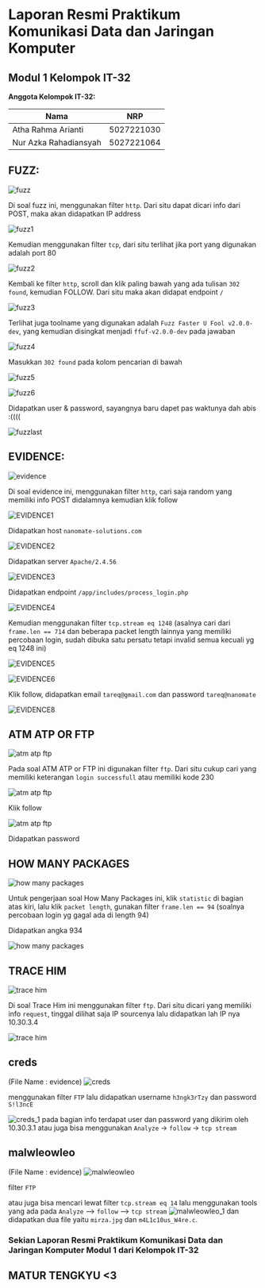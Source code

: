 # Laporan Resmi Praktikum Komunikasi Data dan Jaringan Komputer  
## Modul 1 Kelompok IT-32

**Anggota Kelompok IT-32:**

| Nama                      | NRP        |
|---------------------------|------------|
|Atha Rahma Arianti         | 5027221030 |
|Nur Azka Rahadiansyah      | 5027221064 |



## **FUZZ:**

![fuzz](fuzz.jpg)

Di soal fuzz ini, menggunakan filter `http`. Dari situ dapat dicari info dari POST, maka akan didapatkan IP address 

![fuzz1](fuzz1.png)

Kemudian menggunakan filter `tcp`, dari situ terlihat jika port yang digunakan adalah port 80

![fuzz2](fuzz2.png)

Kembali ke filter `http`, scroll dan klik paling bawah yang ada tulisan `302 found`, kemudian FOLLOW. Dari situ maka akan didapat endpoint `/` 

![fuzz3](fuzz3.png)


Terlihat juga toolname yang digunakan adalah `Fuzz Faster U Fool v2.0.0-dev`, yang kemudian disingkat menjadi `ffuf-v2.0.0-dev` pada jawaban 

![fuzz4](fuzz4.png)


Masukkan `302 found` pada kolom pencarian di bawah 

![fuzz5](fuzz5.png)

![fuzz6](fuzz6.png)

Didapatkan user & password, sayangnya baru dapet pas waktunya dah abis :((((

![fuzzlast](fuzzlast.png)



## **EVIDENCE:** 

![evidence](evidence.jpg)

Di soal evidence ini, menggunakan filter `http`, cari saja random yang memiliki info POST didalamnya kemudian klik follow

![EVIDENCE1](EVIDENCE1.png)

Didapatkan host `nanomate-solutions.com` 

![EVIDENCE2](EVIDENCE2.png)

Didapatkan server `Apache/2.4.56` 

![EVIDENCE3](EVIDENCE3.png)

Didapatkan endpoint `/app/includes/process_login.php` 

![EVIDENCE4](EVIDENCE4.png)

Kemudian menggunakan filter `tcp.stream eq 1248` (asalnya cari dari `frame.len == 714` dan beberapa packet length lainnya yang memiliki percobaan login, sudah dibuka satu persatu tetapi invalid semua kecuali yg eq 1248 ini) 

![EVIDENCE5](EVIDENCE5.png)

![EVIDENCE6](EVIDENCE6.png)

Klik follow, didapatkan email `tareq@gmail.com` dan password `tareq@nanomate` 

![EVIDENCE8](EVIDENCE8.png)




## **ATM ATP OR FTP**

![atm atp ftp](atmatpftp.jpg)

Pada soal ATM ATP or FTP ini digunakan filter `ftp`. Dari situ cukup cari yang memiliki keterangan `login successfull` atau memiliki kode 230


![atm atp ftp](atmatpftp0.png)

Klik follow

![atm atp ftp](atmatpftp1.png)

Didapatkan password 



## **HOW MANY PACKAGES**
![how many packages](howmanypackages.jpg)

Untuk pengerjaan soal How Many Packages ini, klik `statistic` di bagian atas kiri, lalu klik `packet length`, gunakan filter `frame.len == 94` (soalnya percobaan login yg gagal ada di length 94)

Didapatkan angka 934 

![how many packages](HOWMANYPACKAGES.png)





## **TRACE HIM**
![trace him](tracehim.jpg)

Di soal Trace Him ini menggunakan filter `ftp`. Dari situ dicari yang memiliki info `request`, tinggal dilihat saja IP sourcenya lalu didapatkan lah IP nya 10.30.3.4


![trace him](tracehim1.png)




## **creds**
(File Name : evidence)
![creds](creds.jpg)

menggunakan filter `FTP` lalu didapatkan username `h3ngk3rTzy` dan password `S!l3ncE`


![creds_1](creds_1.png)
pada bagian info terdapat user dan password yang dikirim oleh 10.30.3.1
atau juga bisa menggunakan `Analyze` -> `follow` -> `tcp stream`




## **malwleowleo**
(File Name : evidence)
![malwleowleo](malwleowleo.jpg)

filter `FTP`

atau juga bisa mencari lewat filter `tcp.stream eq 14` lalu menggunakan tools yang ada pada `Analyze` --> `follow` --> `tcp stream`
![malwleowleo_1](malwleowleo_1.png)
dan didapatkan dua file yaitu `mirza.jpg` dan `m4L1c10us_W4re.c`.



### **Sekian Laporan Resmi Praktikum Komunikasi Data dan Jaringan Komputer Modul 1 dari Kelompok IT-32**
## MATUR TENGKYU <3
